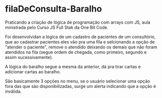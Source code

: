 # filaDeConsulta-Baralho
Praticando a criação de lógica de programação com arrays com JS, aula ministrada pelo Curso JS Full Stak da One Bit Code.  

Foi desenvolvidan a lógica de um cadastro de pacientes de um consultório, que ao cadastrar pacientes eles vão pra uma fila e selcionando a opção de "atender o paciente", remove o atendido deixando os demais que não foram atendidos na fila (segue ordem de chegada, como primeiro, segundo e assim sucessivamente). 

A lógica do baralho segue a mesma da anterior, dá pra tirar cartas e adicionar cartas ao baralho. 

São basicamente 3 opções no menu, se o usuário selecionar uma opção fora das que são disponibilizadas, surge um alerta indicando que a opção é inválida. 
